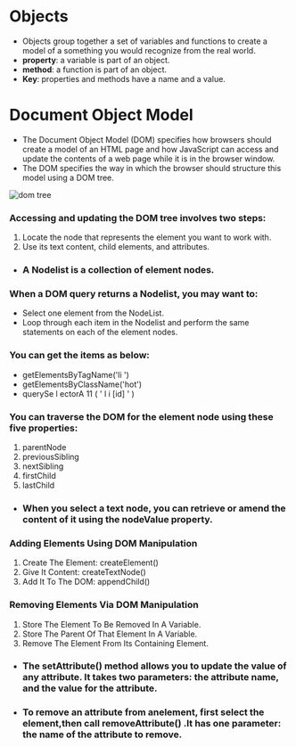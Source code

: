 # Objects
* Objects group together a set of variables and functions to create a model
of a something you would recognize from the real world.
* **property**: a variable is part of an object.
* **method**: a function is part of an object.
* **Key**: properties and methods have a
name and a value.
# Document Object Model
* The Document Object Model (DOM) specifies
how browsers should create a model of an HTML
page and how JavaScript can access and update the
contents of a web page while it is in the browser window.
* The DOM specifies the way in which the
browser should structure this model using
a DOM tree.

![dom tree](https://data-flair.training/blogs/wp-content/uploads/sites/2/2019/08/Js-Dom-Tree.png)

### Accessing and updating the DOM tree involves two steps:

1. Locate the node that represents the element you want to work with.
2. Use its text content, child elements, and attributes.

* ### A Nodelist is a collection of element nodes.

### When a DOM query returns a Nodelist, you may want to:
* Select one element from the NodeList.
* Loop through each item in the Nodelist and
perform the same statements on each of the
element nodes.

### You can get the items as below:

* getElementsByTagName('li ')
* getElementsByClassName('hot')
* querySe l ectorA 11 ( ' l i [id] ' )

### You can traverse the DOM  for the element node using these five properties:
1. parentNode
2. previousSibling
3. nextSibling
4. firstChild
5. lastChild

* ### When you select a text node, you can retrieve or amend the content of it using the **nodeValue** property.

### Adding Elements Using DOM Manipulation
1. Create The Element: createElement()        
2. Give It Content: createTextNode()
3. Add It To The DOM: appendChild()

### Removing Elements Via DOM Manipulation
1. Store The Element
To Be Removed In A
Variable.
2. Store The Parent Of
That Element In A
Variable.
3. Remove The Element
From Its Containing
Element.
* ### The setAttribute() method allows you to update the value of any attribute. It takes two parameters: the attribute name, and the value for the attribute.
* ### To remove an attribute from anelement, first select the element,then call removeAttribute() .It has one parameter: the name of the attribute to remove.



